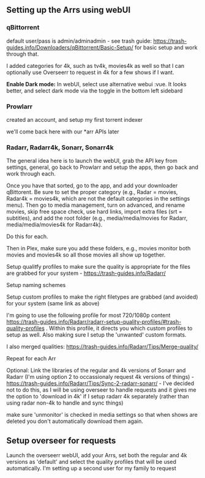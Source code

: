 ## Setting up the Arrs using webUI

### qBittorrent 

default user/pass is admin/adminadmin - see trash guide: https://trash-guides.info/Downloaders/qBittorrent/Basic-Setup/ for basic setup and work through that.

I added categories for 4k, such as tv4k, movies4k as well so that I can optionally use Overseerr to request in 4k for a few shows if I want.

**Enable Dark mode:** In webUI, select use alternative webui :vue. It looks better, and select dark mode via the toggle in the bottom left sidebard

### Prowlarr

created an account, and setup my first torrent indexer

we'll come back here with our *arr APIs later

### Radarr, Radarr4k, Sonarr, Sonarr4k

The general idea here is to launch the webUI, grab the API key from settings, general, go back to Prowlarr and setup the apps, then go back and work through each.

Once you have that sorted, go to the app, and add your downloader qBittorent. Be sure to set the proper category (e.g., Radar = movies, Radar4k = movies4k, which are not the default categories in the settings menu). Then go to media management, turn on advanced, and rename movies, skip free space check, use hard links, import extra files (srt = subtitles), and add the root folder (e.g., media/media/movies for Radarr, media/media/movies4k for Radarr4k).

Do this for each.

Then in Plex, make sure you add these folders, e.g., movies monitor both movies and movies4k so all those movies all show up together.

Setup qualitfy profiles to make sure the quality is appropriate for the files are grabbed for your system - https://trash-guides.info/Radarr/

Setup naming schemes

Setup custom profiles to make the right filetypes are grabbed (and avoided) for your system (same link as above)

I'm going to use the following profile for most 720/1080p content https://trash-guides.info/Radarr/radarr-setup-quality-profiles/#trash-quality-profiles . Within this profile, it directs you which custom profiles to setup as well. Also making sure I setup the 'unwanted' custom formats.

I also merged qualities: https://trash-guides.info/Radarr/Tips/Merge-quality/

Repeat for each Arr

Optional: Link the libraries of the regular and 4k versions of Sonarr and Radarr (I'm using option 2 to occassionaly request 4k versions of things) - https://trash-guides.info/Radarr/Tips/Sync-2-radarr-sonarr/ - I've decided not to do this, as I will be using overseer to handle requests and it gives me the option to 'download in 4k' if I setup radarr 4k separately (rather than using radar non-4k to handle and sync things)

make sure 'unmonitor' is checked in media settings so that when shows are deleted you don't automatically download them again.

## Setup overseer for requests

Launch the overseerr webUI, add your Arrs, set both the regular and 4k versions as 'default' and select the quality profiles that will be used automatically. I'm setting up a second user for my family to request



